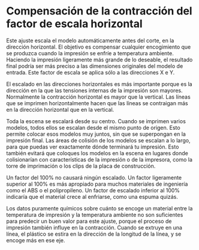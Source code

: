Compensación de la contracción del factor de escala horizontal
====
Este ajuste escala el modelo automáticamente antes del corte, en la dirección horizontal. El objetivo es compensar cualquier encogimiento que se produzca cuando la impresión se enfríe a temperatura ambiente. Haciendo la impresión ligeramente más grande de lo deseable, el resultado final podría ser más preciso a las dimensiones originales del modelo de entrada. Este factor de escala se aplica sólo a las direcciones X e Y.

El escalado en las direcciones horizontales es más importante porque es la dirección en la que las tensiones internas de la impresión son mayores. Normalmente la contracción horizontal es mayor que la vertical. Las líneas que se imprimen horizontalmente hacen que las líneas se contraigan más en la dirección horizontal que en la vertical.

Toda la escena se escalará desde su centro. Cuando se imprimen varios modelos, todos ellos se escalan desde el mismo punto de origen. Esto permite colocar esos modelos muy juntos, sin que se superpongan en la impresión final. Las áreas de colisión de los modelos se escalan a lo largo, para que puedas ver exactamente dónde terminará tu impresión. Esto también evitará que coloques los modelos en la escena en lugares donde colisionarían con características de la impresión o de la impresora, como la torre de imprimación o los clips de la placa de construcción.

Un factor del 100% no causará ningún escalado. Un factor ligeramente superior al 100% es más apropiado para muchos materiales de ingeniería como el ABS o el polipropileno. Un factor de escalado inferior al 100% indicaría que el material crece al enfriarse, como una espuma quizás.

Los datos puramente químicos sobre cuánto se encoge un material entre la temperatura de impresión y la temperatura ambiente no son suficientes para predecir un buen valor para este ajuste, porque el proceso de impresión también influye en la contracción. Cuando se extruye en una línea, el plástico se estira en la dirección de la longitud de la línea, y se encoge más en ese eje.